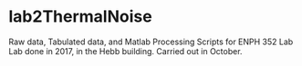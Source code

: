 # lab2ThermalNoise
Raw data, Tabulated data, and Matlab Processing Scripts for ENPH 352 Lab  Lab done in 2017, in the Hebb building. Carried out in October.
